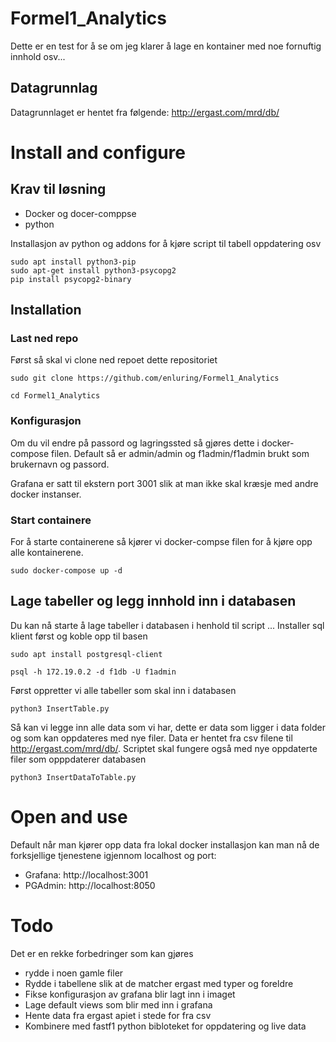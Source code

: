 # Formel1_Analytics
Dette er en test for å se om jeg klarer å lage en kontainer med noe fornuftig innhold osv...

## Datagrunnlag
Datagrunnlaget er hentet fra følgende: http://ergast.com/mrd/db/


# Install and configure
## Krav til løsning
* Docker og docer-comppse
* python 

Installasjon av python og addons for å kjøre script til tabell oppdatering osv
`````
sudo apt install python3-pip
sudo apt-get install python3-psycopg2
pip install psycopg2-binary
`````

## Installation
### Last ned repo
Først så skal vi clone ned repoet dette repositoriet 
````
sudo git clone https://github.com/enluring/Formel1_Analytics

cd Formel1_Analytics
`````

### Konfigurasjon
Om du vil endre på passord og lagringssted så gjøres dette i docker-compose filen. Default så er admin/admin og f1admin/f1admin brukt som brukernavn og passord. 

Grafana er satt til ekstern port 3001 slik at man ikke skal kræsje med andre docker instanser. 

### Start containere
For å starte containerene så kjører vi docker-compse filen for å kjøre opp alle kontainerene. 
`````
sudo docker-compose up -d
``````

## Lage tabeller og legg innhold inn i databasen
Du kan nå starte å lage tabeller i databasen i henhold til script ...
Installer sql  klient først og koble opp til basen
````
sudo apt install postgresql-client

psql -h 172.19.0.2 -d f1db -U f1admin
`````
Først oppretter vi alle tabeller som skal inn i databasen
`````
python3 InsertTable.py
``````
Så kan vi legge inn alle data som vi har, dette er data som ligger i data folder og som kan oppdateres med nye filer. Data er hentet fra csv filene til http://ergast.com/mrd/db/. Scriptet skal fungere også med nye oppdaterte filer som opppdaterer databasen
`````
python3 InsertDataToTable.py
`````

# Open and use
Default når man kjører opp data fra lokal docker installasjon kan man nå de forksjellige tjenestene igjennom localhost og port:
* Grafana: http://localhost:3001
* PGAdmin: http://localhost:8050



# Todo
Det er en rekke forbedringer som kan gjøres
* rydde i noen gamle filer
* Rydde i tabellene slik at de matcher ergast med typer og foreldre
* Fikse konfigurasjon av grafana blir lagt inn i imaget
* Lage default views som blir med inn i grafana
* Hente data fra ergast apiet i stede for fra csv
* Kombinere med fastf1 python bibloteket for oppdatering og live data





